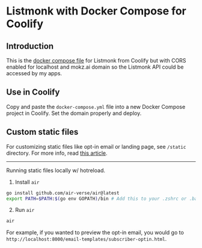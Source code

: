 # Listmonk with Docker Compose for Coolify

## Introduction

This is the [docker compose file](https://github.com/coollabsio/coolify/blob/main/templates/compose/listmonk.yaml) for Listmonk from Coolify but with CORS enabled for localhost and mokz.ai domain so the Listmonk API could be accessed by my apps.

## Use in Coolify

Copy and paste the `docker-compose.yml` file into a new Docker Compose project in Coolify. Set the domain properly and deploy. 

## Custom static files

For customizing static files like opt-in email or landing page, see `/static` directory. For more info, read [this article](https://yasoob.me/posts/setting-up-listmonk-opensource-newsletter-mailing/#custom-static-files).

---

Running static files locally w/ hotreload.

1. Install `air`

```sh
go install github.com/air-verse/air@latest
export PATH=$PATH:$(go env GOPATH)/bin # Add this to your .zshrc or .bashrc
```

2. Run `air`

```sh
air
```

For example, if you wanted to preview the opt-in email, you would go to `http://localhost:8000/email-templates/subscriber-optin.html`.